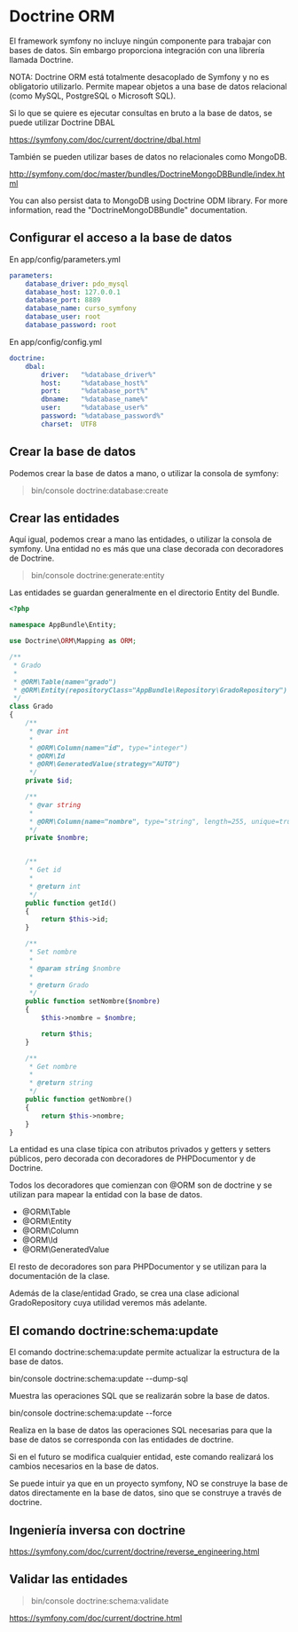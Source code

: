 Doctrine ORM
============

El framework symfony no incluye ningún componente para trabajar con bases de datos. 
Sin embargo proporciona integración con una librería llamada Doctrine. 

NOTA: 
Doctrine ORM está totalmente desacoplado de Symfony y no es obligatorio utilizarlo. 
Permite mapear objetos a una base de datos relacional (como MySQL, PostgreSQL o 
Microsoft SQL).

Si lo que se quiere es ejecutar consultas en bruto a la base de datos, se puede 
utilizar Doctrine DBAL

https://symfony.com/doc/current/doctrine/dbal.html

También se pueden utilizar bases de datos no relacionales como MongoDB.

http://symfony.com/doc/master/bundles/DoctrineMongoDBBundle/index.html

You can also persist data to MongoDB using Doctrine ODM library. For more 
information, read the "DoctrineMongoDBBundle" documentation.


Configurar el acceso a la base de datos
---------------------------------------

En app/config/parameters.yml

```yml
parameters:
    database_driver: pdo_mysql
    database_host: 127.0.0.1
    database_port: 8889
    database_name: curso_symfony
    database_user: root
    database_password: root
```

En app/config/config.yml

```yml
doctrine:
    dbal:
        driver:   "%database_driver%"
        host:     "%database_host%"
        port:     "%database_port%"
        dbname:   "%database_name%"
        user:     "%database_user%"
        password: "%database_password%"
        charset:  UTF8
```

Crear la base de datos
----------------------

Podemos crear la base de datos a mano, o utilizar la consola de symfony:

> bin/console doctrine:database:create



Crear las entidades
-------------------

Aquí igual, podemos crear a mano las entidades, o utilizar la consola de symfony. 
Una entidad no es más que una clase decorada con decoradores de Doctrine.

> bin/console doctrine:generate:entity

Las entidades se guardan generalmente en el directorio Entity del Bundle.

```php
<?php

namespace AppBundle\Entity;

use Doctrine\ORM\Mapping as ORM;

/**
 * Grado
 *
 * @ORM\Table(name="grado")
 * @ORM\Entity(repositoryClass="AppBundle\Repository\GradoRepository")
 */
class Grado
{
    /**
     * @var int
     *
     * @ORM\Column(name="id", type="integer")
     * @ORM\Id
     * @ORM\GeneratedValue(strategy="AUTO")
     */
    private $id;

    /**
     * @var string
     *
     * @ORM\Column(name="nombre", type="string", length=255, unique=true)
     */
    private $nombre;


    /**
     * Get id
     *
     * @return int
     */
    public function getId()
    {
        return $this->id;
    }

    /**
     * Set nombre
     *
     * @param string $nombre
     *
     * @return Grado
     */
    public function setNombre($nombre)
    {
        $this->nombre = $nombre;

        return $this;
    }

    /**
     * Get nombre
     *
     * @return string
     */
    public function getNombre()
    {
        return $this->nombre;
    }
}
```

La entidad es una clase típica con atributos privados y getters y setters públicos, 
pero decorada con decoradores de PHPDocumentor y de Doctrine.

Todos los decoradores que comienzan con @ORM son de doctrine y se utilizan para 
mapear la entidad con la base de datos.

- @ORM\Table
- @ORM\Entity
- @ORM\Column
- @ORM\Id
- @ORM\GeneratedValue

El resto de decoradores son para PHPDocumentor y se utilizan para la documentación de la clase.

Además de la clase/entidad Grado, se crea una clase adicional GradoRepository 
cuya utilidad veremos más adelante.


El comando doctrine:schema:update
---------------------------------

El comando doctrine:schema:update permite actualizar la estructura de la base de 
datos.

bin/console doctrine:schema:update --dump-sql

Muestra las operaciones SQL que se realizarán sobre la base de datos.

bin/console doctrine:schema:update --force

Realiza en la base de datos las operaciones SQL necesarias para que la base de datos
se corresponda con las entidades de doctrine.


Si en el futuro se modifica cualquier entidad, este comando realizará los cambios 
necesarios en la base de datos.

Se puede intuir ya que en un proyecto symfony, NO se construye la base de datos directamente
en la base de datos, sino que se construye a través de doctrine.


Ingeniería inversa con doctrine
-------------------------------

https://symfony.com/doc/current/doctrine/reverse_engineering.html


Validar las entidades
---------------------

> bin/console doctrine:schema:validate


https://symfony.com/doc/current/doctrine.html